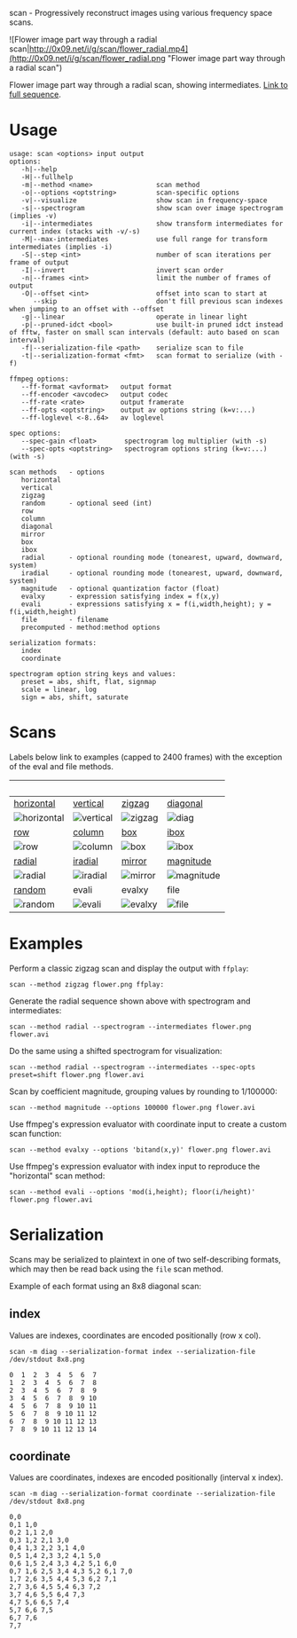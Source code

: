 scan - Progressively reconstruct images using various frequency space scans.

![Flower image part way through a radial scan|http://0x09.net/i/g/scan/flower_radial.mp4](http://0x09.net/i/g/scan/flower_radial.png "Flower image part way through a radial scan")

Flower image part way through a radial scan, showing intermediates. [Link to full sequence](http://0x09.net/i/g/scan/flower_radial.mp4).

# Usage
	usage: scan <options> input output
	options:
	   -h|--help
	   -H|--fullhelp
	   -m|--method <name>                scan method
	   -o|--options <optstring>          scan-specific options
	   -v|--visualize                    show scan in frequency-space
	   -s|--spectrogram                  show scan over image spectrogram (implies -v)
	   -i|--intermediates                show transform intermediates for current index (stacks with -v/-s)
	   -M|--max-intermediates            use full range for transform intermediates (implies -i)
	   -S|--step <int>                   number of scan iterations per frame of output
	   -I|--invert                       invert scan order
	   -n|--frames <int>                 limit the number of frames of output
	   -O|--offset <int>                 offset into scan to start at
	      --skip                         don't fill previous scan indexes when jumping to an offset with --offset
	   -g|--linear                       operate in linear light
	   -p|--pruned-idct <bool>           use built-in pruned idct instead of fftw, faster on small scan intervals (default: auto based on scan interval)
	   -f|--serialization-file <path>    serialize scan to file
	   -t|--serialization-format <fmt>   scan format to serialize (with -f)

	ffmpeg options:
	   --ff-format <avformat>   output format
	   --ff-encoder <avcodec>   output codec
	   --ff-rate <rate>         output framerate
	   --ff-opts <optstring>    output av options string (k=v:...)
	   --ff-loglevel <-8..64>   av loglevel

	spec options:
	   --spec-gain <float>       spectrogram log multiplier (with -s)
	   --spec-opts <optstring>   spectrogram options string (k=v:...) (with -s)

	scan methods   - options
	   horizontal
	   vertical   
	   zigzag     
	   random      - optional seed (int)
	   row        
	   column     
	   diagonal   
	   mirror     
	   box        
	   ibox       
	   radial      - optional rounding mode (tonearest, upward, downward, system)
	   iradial     - optional rounding mode (tonearest, upward, downward, system)
	   magnitude   - optional quantization factor (float)
	   evalxy      - expression satisfying index = f(x,y)
	   evali       - expressions satisfying x = f(i,width,height); y = f(i,width,height)
	   file        - filename
	   precomputed - method:method options

	serialization formats:
	   index
	   coordinate

	spectrogram option string keys and values:
	   preset = abs, shift, flat, signmap
	   scale = linear, log
	   sign = abs, shift, saturate

# Scans
Labels below link to examples (capped to 2400 frames) with the exception of the eval and file methods.

 | | | 
-|-|-|-
[horizontal](http://0x09.net/i/g/scan/horizontal.mp4)|[vertical](http://0x09.net/i/g/scan/vertical.mp4)|[zigzag](http://0x09.net/i/g/scan/zigzag.mp4)|[diagonal](http://0x09.net/i/g/scan/diagonal.mp4)
![horizontal](http://0x09.net/i/g/scan/horiz.png "horizontal")|![vertical](http://0x09.net/i/g/scan/vert.png "vertical")|![zigzag](http://0x09.net/i/g/scan/zigzag.png "zigzag")|![diag](http://0x09.net/i/g/scan/diag.png "diag")
[row](http://0x09.net/i/g/scan/row.mp4)|[column](http://0x09.net/i/g/scan/column.mp4)|[box](http://0x09.net/i/g/scan/box.mp4)|[ibox](http://0x09.net/i/g/scan/ibox.mp4)
![row](http://0x09.net/i/g/scan/row.png "row")|![column](http://0x09.net/i/g/scan/col.png "column")|![box](http://0x09.net/i/g/scan/box.png "box")|![ibox](http://0x09.net/i/g/scan/ibox.png "ibox")
[radial](http://0x09.net/i/g/scan/radial.mp4)|[iradial](http://0x09.net/i/g/scan/iradial.mp4)|[mirror](http://0x09.net/i/g/scan/mirror.mp4)|[magnitude](http://0x09.net/i/g/scan/magnitude.mp4)
![radial](http://0x09.net/i/g/scan/radial.png "radial")|![iradial](http://0x09.net/i/g/scan/iradial.png "iradial")|![mirror](http://0x09.net/i/g/scan/mirror.png "mirror")|![magnitude](http://0x09.net/i/g/scan/magnitude.png "magnitude")
[random](http://0x09.net/i/g/scan/random.mp4)|evali|evalxy|file
![random](http://0x09.net/i/g/scan/random.png "random")|![evali](http://0x09.net/i/g/scan/evali.png "evali")|![evalxy](http://0x09.net/i/g/scan/evalxy.png "evalxy")|![file](http://0x09.net/i/g/scan/file.png "file")

# Examples
Perform a classic zigzag scan and display the output with `ffplay`:

`scan --method zigzag flower.png ffplay:`

Generate the radial sequence shown above with spectrogram and intermediates:

`scan --method radial --spectrogram --intermediates flower.png flower.avi`

Do the same using a shifted spectrogram for visualization:

`scan --method radial --spectrogram --intermediates --spec-opts preset=shift flower.png flower.avi`

Scan by coefficient magnitude, grouping values by rounding to 1/100000:

`scan --method magnitude --options 100000 flower.png flower.avi`

Use ffmpeg's expression evaluator with coordinate input to create a custom scan function:

`scan --method evalxy --options 'bitand(x,y)' flower.png flower.avi`

Use ffmpeg's expression evaluator with index input to reproduce the "horizontal" scan method:

`scan --method evali --options 'mod(i,height); floor(i/height)' flower.png flower.avi`

# Serialization
Scans may be serialized to plaintext in one of two self-describing formats, which may then be read back using the `file` scan method.

Example of each format using an 8x8 diagonal scan:

## index
Values are indexes, coordinates are encoded positionally (row x col).

`scan -m diag --serialization-format index --serialization-file /dev/stdout 8x8.png`
```
0  1  2  3  4  5  6  7
1  2  3  4  5  6  7  8
2  3  4  5  6  7  8  9
3  4  5  6  7  8  9 10
4  5  6  7  8  9 10 11
5  6  7  8  9 10 11 12
6  7  8  9 10 11 12 13
7  8  9 10 11 12 13 14
```

## coordinate
Values are coordinates, indexes are encoded positionally (interval x index).

`scan -m diag --serialization-format coordinate --serialization-file /dev/stdout 8x8.png`
```
0,0
0,1 1,0
0,2 1,1 2,0
0,3 1,2 2,1 3,0
0,4 1,3 2,2 3,1 4,0
0,5 1,4 2,3 3,2 4,1 5,0
0,6 1,5 2,4 3,3 4,2 5,1 6,0
0,7 1,6 2,5 3,4 4,3 5,2 6,1 7,0
1,7 2,6 3,5 4,4 5,3 6,2 7,1
2,7 3,6 4,5 5,4 6,3 7,2
3,7 4,6 5,5 6,4 7,3
4,7 5,6 6,5 7,4
5,7 6,6 7,5
6,7 7,6
7,7
```
